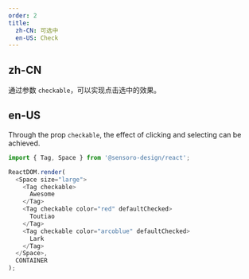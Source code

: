 ```yaml
---
order: 2
title: 
  zh-CN: 可选中
  en-US: Check
---
```


## zh-CN

通过参数 `checkable`，可以实现点击选中的效果。

## en-US

Through the prop `checkable`, the effect of clicking and selecting can be achieved.

```js
import { Tag, Space } from '@sensoro-design/react';

ReactDOM.render(
  <Space size="large">
    <Tag checkable>
      Awesome
    </Tag>
    <Tag checkable color="red" defaultChecked>
      Toutiao
    </Tag>
    <Tag checkable color="arcoblue" defaultChecked>
      Lark
    </Tag>
  </Space>,
  CONTAINER
);
```
